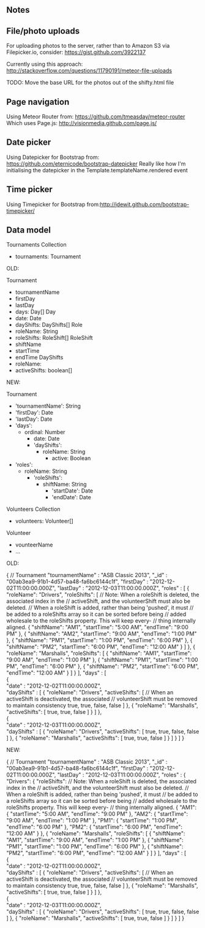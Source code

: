 Notes
----------

## File/photo uploads

For uploading photos to the server, rather than to Amazon S3 via Filepicker.io, consider: https://gist.github.com/3922137

Currently using this approach: http://stackoverflow.com/questions/11790191/meteor-file-uploads

TODO: Move the base URL for the photos out of the shifty.html file


## Page navigation

Using Meteor Router from: https://github.com/tmeasday/meteor-router
Which uses Page.js: http://visionmedia.github.com/page.js/


## Date picker

Using Datepicker for Bootstrap from: https://github.com/eternicode/bootstrap-datepicker
Really like how I'm initialising the datepicker in the Template.templateName.rendered event


## Time picker

Using Timepicker for Bootstrap from:http://jdewit.github.com/bootstrap-timepicker/


## Data model

Tournaments Collection
- tournaments: Tournament

OLD:

Tournament
- tournamentName
- firstDay
- lastDay
- days: Day[]
Day
- date: Date
- dayShifts: DayShifts[]
Role
- roleName: String
- roleShifts: RoleShift[]
RoleShift
- shiftName
- startTime
- endTime
DayShifts
- roleName:
- activeShifts: boolean[]

NEW:

Tournament
- 'tournamentName': String
- 'firstDay': Date
- 'lastDay': Date
- 'days':
  * ordinal: Number
	  - date: Date
    - 'dayShifts':
      * roleName: String
        - active: Boolean
- 'roles':
  * roleName: String
    - 'roleShifts':
      * shiftName: String
        - 'startDate': Date
        - 'endDate': Date



Volunteers Collection
- volunteers: Volunteer[]

Volunteer
- vounteerName
- ...

OLD:

{ // Tournament 
	"tournamentName" : "ASB Classic 2013", 
  "_id" : "00ab3ea9-91b1-4d57-ba48-fa6bc6144c1f",
	"firstDay" : "2012-12-02T11:00:00.000Z", 
	"lastDay" : "2012-12-03T11:00:00.000Z", 
  "roles" : 
  [
  	{
  		"roleName": "Drivers",
  		"roleShifts":
  		[
  					// Note: When a roleShift is deleted, the associated index in the
  					// activeShift, and the volunteerShift must also be deleted.
  					// When a roleShift is added, rather than being 'pushed', it must
  					// be added to a roleShifts array so it can be sorted before being
  					// added wholesale to the roleShifts property. This will keep every-
  					// thing internally aligned.
  			{
		  		"shiftName": "AM1",
		  		"startTime": "5:00 AM",
		  		"endTime": "9:00 PM"
  			},
  			{
		  		"shiftName": "AM2",
		  		"startTime": "9:00 AM",
		  		"endTime": "1:00 PM"
  			},
  			{
		  		"shiftName": "PM1",
		  		"startTime": "1:00 PM",
		  		"endTime": "6:00 PM"
  			},
  			{
		  		"shiftName": "PM2",
		  		"startTime": "6:00 PM",
		  		"endTime": "12:00 AM"
  			}
  		]
  	},
  	{
  		"roleName": "Marshalls",
  		"roleShifts":
  		[
  			{
		  		"shiftName": "AM1",
		  		"startTime": "9:00 AM",
		  		"endTime": "1:00 PM"
  			},
  			{
		  		"shiftName": "PM1",
		  		"startTime": "1:00 PM",
		  		"endTime": "6:00 PM"
  			},
  			{
		  		"shiftName": "PM2",
		  		"startTime": "6:00 PM",
		  		"endTime": "12:00 AM"
  			}
  		]
  	}
  ], 
	"days" : 
	[ 	
	  { 	
	  	"date" : "2012-12-02T11:00:00.000Z", 	
	  	"dayShifts" : 
	  	[
	  		{
	  			"roleName": "Drivers",
	  			"activeShifts": 
	  			[
	  								// When an activeShift is deactivated, the associated
	  								// volunteerShift must be removed to maintain consistency
	  				true,
	  				true,
	  				false,
	  				false
	  			]
	  		},
	  		{
	  			"roleName": "Marshalls",
	  			"activeShifts": 
	  			[
	  				true,
	  				true,
	  				false
	  			]
	  		}
	  	] 
	  }, 	
	  { 	
	  	"date" : "2012-12-03T11:00:00.000Z", 	
	  	"dayShifts" : 
	  	[
	  		{
	  			"roleName": "Drivers",
	  			"activeShifts": 
	  			[
	  				true,
	  				true,
	  				false,
	  				false
	  			]
	  		},
	  		{
	  			"roleName": "Marshalls",
	  			"activeShifts": 
	  			[
	  				true,
	  				true,
	  				false
	  			]
	  		}
	  	] 
	  } 
  ]
}

NEW:

{ // Tournament 
	"tournamentName" : "ASB Classic 2013", 
  "_id" : "00ab3ea9-91b1-4d57-ba48-fa6bc6144c1f",
	"firstDay" : "2012-12-02T11:00:00.000Z", 
	"lastDay" : "2012-12-03T11:00:00.000Z", 
  "roles" : 
 	{
  	"Drivers":
  	{
  		"roleShifts":
  					// Note: When a roleShift is deleted, the associated index in the
  					// activeShift, and the volunteerShift must also be deleted.
  					// When a roleShift is added, rather than being 'pushed', it must
  					// be added to a roleShifts array so it can be sorted before being
  					// added wholesale to the roleShifts property. This will keep every-
  					// thing internally aligned.
 			{
	  		"AM1":
	  		{
		  		"startTime": "5:00 AM",
		  		"endTime": "9:00 PM"
  			},
	  		"AM2":
	  		{
		  		"startTime": "9:00 AM",
		  		"endTime": "1:00 PM"
  			},
	  		"PM1":
	  		{
		  		"startTime": "1:00 PM",
		  		"endTime": "6:00 PM"
  			},
	  		"PM2":
	  		{
		  		"startTime": "6:00 PM",
		  		"endTime": "12:00 AM"
  			}
	  	},
  	{
  		"roleName": "Marshalls",
  		"roleShifts":
  		[
  			{
		  		"shiftName": "AM1",
		  		"startTime": "9:00 AM",
		  		"endTime": "1:00 PM"
  			},
  			{
		  		"shiftName": "PM1",
		  		"startTime": "1:00 PM",
		  		"endTime": "6:00 PM"
  			},
  			{
		  		"shiftName": "PM2",
		  		"startTime": "6:00 PM",
		  		"endTime": "12:00 AM"
  			}
  		]
  	}
  ], 
	"days" : 
	[ 	
	  { 	
	  	"date" : "2012-12-02T11:00:00.000Z", 	
	  	"dayShifts" : 
	  	[
	  		{
	  			"roleName": "Drivers",
	  			"activeShifts": 
	  			[
	  								// When an activeShift is deactivated, the associated
	  								// volunteerShift must be removed to maintain consistency
	  				true,
	  				true,
	  				false,
	  				false
	  			]
	  		},
	  		{
	  			"roleName": "Marshalls",
	  			"activeShifts": 
	  			[
	  				true,
	  				true,
	  				false
	  			]
	  		}
	  	] 
	  }, 	
	  { 	
	  	"date" : "2012-12-03T11:00:00.000Z", 	
	  	"dayShifts" : 
	  	[
	  		{
	  			"roleName": "Drivers",
	  			"activeShifts": 
	  			[
	  				true,
	  				true,
	  				false,
	  				false
	  			]
	  		},
	  		{
	  			"roleName": "Marshalls",
	  			"activeShifts": 
	  			[
	  				true,
	  				true,
	  				false
	  			]
	  		}
	  	] 
	  } 
  ]
}




